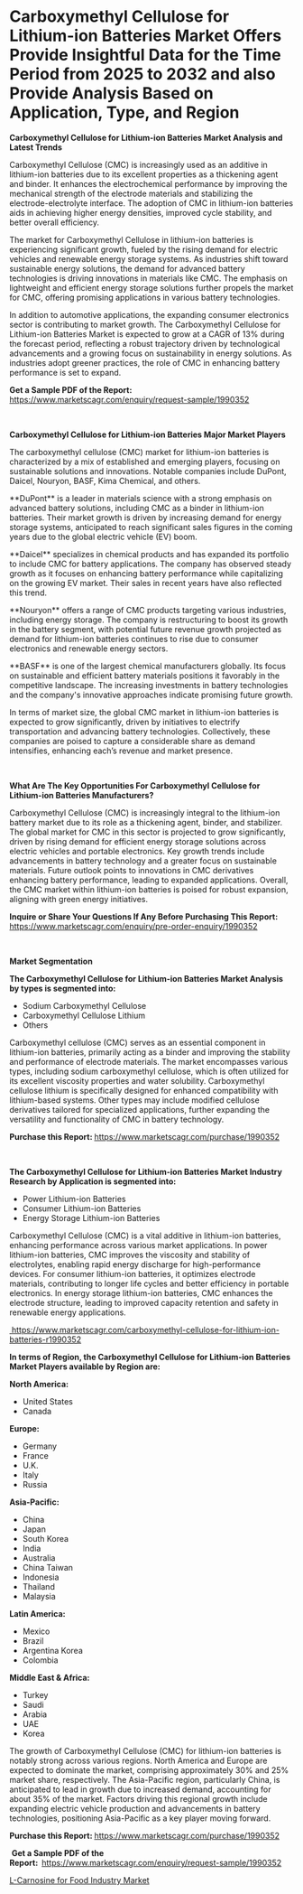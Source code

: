 <p><h1>Carboxymethyl Cellulose for Lithium-ion Batteries Market Offers Provide Insightful Data for the Time Period from 2025 to 2032 and also Provide Analysis Based on Application, Type, and Region</h1></p><p><strong>Carboxymethyl Cellulose for Lithium-ion Batteries Market Analysis and Latest Trends</strong></p>
<p><p>Carboxymethyl Cellulose (CMC) is increasingly used as an additive in lithium-ion batteries due to its excellent properties as a thickening agent and binder. It enhances the electrochemical performance by improving the mechanical strength of the electrode materials and stabilizing the electrode-electrolyte interface. The adoption of CMC in lithium-ion batteries aids in achieving higher energy densities, improved cycle stability, and better overall efficiency.</p><p>The market for Carboxymethyl Cellulose in lithium-ion batteries is experiencing significant growth, fueled by the rising demand for electric vehicles and renewable energy storage systems. As industries shift toward sustainable energy solutions, the demand for advanced battery technologies is driving innovations in materials like CMC. The emphasis on lightweight and efficient energy storage solutions further propels the market for CMC, offering promising applications in various battery technologies.</p><p>In addition to automotive applications, the expanding consumer electronics sector is contributing to market growth. The Carboxymethyl Cellulose for Lithium-ion Batteries Market is expected to grow at a CAGR of 13% during the forecast period, reflecting a robust trajectory driven by technological advancements and a growing focus on sustainability in energy solutions. As industries adopt greener practices, the role of CMC in enhancing battery performance is set to expand.</p></p>
<p><strong>Get a Sample PDF of the Report:&nbsp;</strong> <a href="https://www.marketscagr.com/enquiry/request-sample/1990352?utm_campaign=2637&utm_medium=2&utm_source=Github&utm_content=ia&utm_term=03042025&utm_id=carboxymethyl-cellulose-for-lithium-ion-batteries">https://www.marketscagr.com/enquiry/request-sample/1990352</a></p>
<p>&nbsp;</p>
<p><strong>Carboxymethyl Cellulose for Lithium-ion Batteries Major Market Players</strong></p>
<p><p>The carboxymethyl cellulose (CMC) market for lithium-ion batteries is characterized by a mix of established and emerging players, focusing on sustainable solutions and innovations. Notable companies include DuPont, Daicel, Nouryon, BASF, Kima Chemical, and others.</p><p>**DuPont** is a leader in materials science with a strong emphasis on advanced battery solutions, including CMC as a binder in lithium-ion batteries. Their market growth is driven by increasing demand for energy storage systems, anticipated to reach significant sales figures in the coming years due to the global electric vehicle (EV) boom.</p><p>**Daicel** specializes in chemical products and has expanded its portfolio to include CMC for battery applications. The company has observed steady growth as it focuses on enhancing battery performance while capitalizing on the growing EV market. Their sales in recent years have also reflected this trend.</p><p>**Nouryon** offers a range of CMC products targeting various industries, including energy storage. The company is restructuring to boost its growth in the battery segment, with potential future revenue growth projected as demand for lithium-ion batteries continues to rise due to consumer electronics and renewable energy sectors.</p><p>**BASF** is one of the largest chemical manufacturers globally. Its focus on sustainable and efficient battery materials positions it favorably in the competitive landscape. The increasing investments in battery technologies and the company's innovative approaches indicate promising future growth.</p><p>In terms of market size, the global CMC market in lithium-ion batteries is expected to grow significantly, driven by initiatives to electrify transportation and advancing battery technologies. Collectively, these companies are poised to capture a considerable share as demand intensifies, enhancing each’s revenue and market presence.</p></p>
<p>&nbsp;</p>
<p><strong>What Are The Key Opportunities For Carboxymethyl Cellulose for Lithium-ion Batteries Manufacturers?</strong></p>
<p><p>Carboxymethyl Cellulose (CMC) is increasingly integral to the lithium-ion battery market due to its role as a thickening agent, binder, and stabilizer. The global market for CMC in this sector is projected to grow significantly, driven by rising demand for efficient energy storage solutions across electric vehicles and portable electronics. Key growth trends include advancements in battery technology and a greater focus on sustainable materials. Future outlook points to innovations in CMC derivatives enhancing battery performance, leading to expanded applications. Overall, the CMC market within lithium-ion batteries is poised for robust expansion, aligning with green energy initiatives.</p></p>
<p><strong>Inquire or Share Your Questions If Any Before Purchasing This Report:</strong> <a href="https://www.marketscagr.com/enquiry/pre-order-enquiry/1990352?utm_campaign=2637&utm_medium=2&utm_source=Github&utm_content=ia&utm_term=03042025&utm_id=carboxymethyl-cellulose-for-lithium-ion-batteries">https://www.marketscagr.com/enquiry/pre-order-enquiry/1990352</a></p>
<p>&nbsp;</p>
<p><strong>Market Segmentation</strong></p>
<p><strong>The Carboxymethyl Cellulose for Lithium-ion Batteries Market Analysis by types is segmented into:</strong></p>
<p><ul><li>Sodium Carboxymethyl Cellulose</li><li>Carboxymethyl Cellulose Lithium</li><li>Others</li></ul></p>
<p><p>Carboxymethyl cellulose (CMC) serves as an essential component in lithium-ion batteries, primarily acting as a binder and improving the stability and performance of electrode materials. The market encompasses various types, including sodium carboxymethyl cellulose, which is often utilized for its excellent viscosity properties and water solubility. Carboxymethyl cellulose lithium is specifically designed for enhanced compatibility with lithium-based systems. Other types may include modified cellulose derivatives tailored for specialized applications, further expanding the versatility and functionality of CMC in battery technology.</p></p>
<p><strong>Purchase this Report:&nbsp;</strong><a href="https://www.marketscagr.com/purchase/1990352?utm_campaign=2637&utm_medium=2&utm_source=Github&utm_content=ia&utm_term=03042025&utm_id=carboxymethyl-cellulose-for-lithium-ion-batteries">https://www.marketscagr.com/purchase/1990352</a></p>
<p>&nbsp;</p>
<p><strong>The Carboxymethyl Cellulose for Lithium-ion Batteries Market Industry Research by Application is segmented into:</strong></p>
<p><ul><li>Power Lithium-ion Batteries</li><li>Consumer Lithium-ion Batteries</li><li>Energy Storage Lithium-ion Batteries</li></ul></p>
<p><p>Carboxymethyl Cellulose (CMC) is a vital additive in lithium-ion batteries, enhancing performance across various market applications. In power lithium-ion batteries, CMC improves the viscosity and stability of electrolytes, enabling rapid energy discharge for high-performance devices. For consumer lithium-ion batteries, it optimizes electrode materials, contributing to longer life cycles and better efficiency in portable electronics. In energy storage lithium-ion batteries, CMC enhances the electrode structure, leading to improved capacity retention and safety in renewable energy applications.</p></p>
<p><a href="https://www.marketscagr.com/carboxymethyl-cellulose-for-lithium-ion-batteries-r1990352?utm_campaign=2637&utm_medium=2&utm_source=Github&utm_content=ia&utm_term=03042025&utm_id=carboxymethyl-cellulose-for-lithium-ion-batteries">&nbsp;https://www.marketscagr.com/carboxymethyl-cellulose-for-lithium-ion-batteries-r1990352</a></p>
<p><strong>In terms of Region, the Carboxymethyl Cellulose for Lithium-ion Batteries Market Players available by Region are:</strong></p>
<p>
    <p> <strong> North America: </strong>
        <ul>
            <li>United States</li>
            <li>Canada</li>
        </ul>
        </p> 
    <p> <strong> Europe: </strong>
        <ul>
            <li>Germany</li>
            <li>France</li>
            <li>U.K.</li>
            <li>Italy</li>
            <li>Russia</li>
        </ul>
        </p> 
    <p> <strong> Asia-Pacific: </strong>
        <ul>
            <li>China</li>
            <li>Japan</li>
            <li>South Korea</li>
            <li>India</li>
            <li>Australia</li>
            <li>China Taiwan</li>
            <li>Indonesia</li>
            <li>Thailand</li>
            <li>Malaysia</li>
        </ul>
        </p> 
    <p> <strong> Latin America: </strong>
        <ul>
            <li>Mexico</li>
            <li>Brazil</li>
            <li>Argentina Korea</li>
            <li>Colombia</li>
        </ul>
        </p> 
    <p> <strong> Middle East & Africa: </strong>
        <ul>
            <li>Turkey</li>
            <li>Saudi</li>
            <li>Arabia</li>
            <li>UAE</li>
            <li>Korea</li>
        </ul>
    </p>
    </p>
<p><p>The growth of Carboxymethyl Cellulose (CMC) for lithium-ion batteries is notably strong across various regions. North America and Europe are expected to dominate the market, comprising approximately 30% and 25% market share, respectively. The Asia-Pacific region, particularly China, is anticipated to lead in growth due to increased demand, accounting for about 35% of the market. Factors driving this regional growth include expanding electric vehicle production and advancements in battery technologies, positioning Asia-Pacific as a key player moving forward.</p></p>
<p><strong>Purchase this Report: </strong><a href="https://www.marketscagr.com/purchase/1990352?utm_campaign=2637&utm_medium=2&utm_source=Github&utm_content=ia&utm_term=03042025&utm_id=carboxymethyl-cellulose-for-lithium-ion-batteries">https://www.marketscagr.com/purchase/1990352</a></p>
<p>&nbsp;<strong>Get a Sample PDF of the Report:&nbsp;&nbsp;</strong><a href="https://www.marketscagr.com/enquiry/request-sample/1990352?utm_campaign=2637&utm_medium=2&utm_source=Github&utm_content=ia&utm_term=03042025&utm_id=carboxymethyl-cellulose-for-lithium-ion-batteries">https://www.marketscagr.com/enquiry/request-sample/1990352</a></p>
<p><strong></strong></p>
<p><p><a href="https://github.com/nabadeneme/Market-Research-Report-List-1/blob/main/l-carnosine-for-food-industry-market.md?utm_campaign=2637&utm_medium=2&utm_source=Github&utm_content=ia&utm_term=03042025&utm_id=carboxymethyl-cellulose-for-lithium-ion-batteries">L-Carnosine for Food Industry Market</a></p></p>
